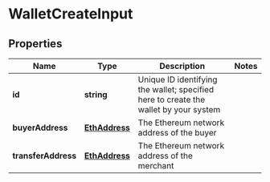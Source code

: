 # WalletCreateInput

## Properties
Name | Type | Description | Notes
------------ | ------------- | ------------- | -------------
**id** | **string** | Unique ID identifying the wallet; specified here to create the wallet by your system |
**buyerAddress** | [**EthAddress**](EthAddress.md) | The Ethereum network address of the buyer |
**transferAddress** | [**EthAddress**](EthAddress.md) | The Ethereum network address of the merchant |